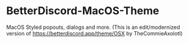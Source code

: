 # BetterDiscord-MacOS-Theme
MacOS Styled popouts, dialogs and more. (This is an edit/modernized version of https://betterdiscord.app/theme/OSX by TheCommieAxolotl)
